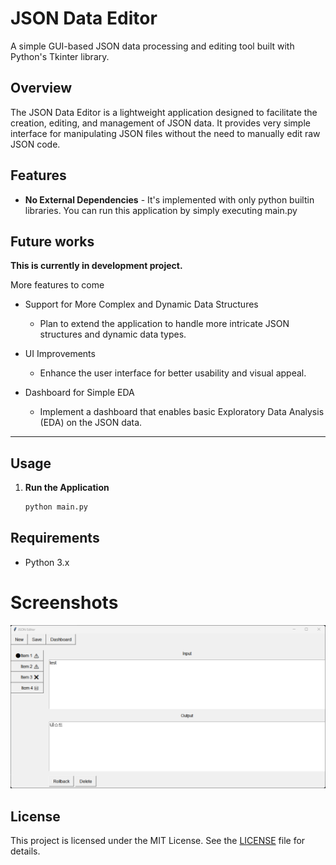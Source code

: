 # JSON Data Editor

A simple GUI-based JSON data processing and editing tool built with Python's Tkinter library.

## Overview

The JSON Data Editor is a lightweight application designed to facilitate the creation, editing, and management of JSON data. It provides very simple interface for manipulating JSON files without the need to manually edit raw JSON code.

## Features

- **No External Dependencies** - It's implemented with only python builtin libraries. You can run this application by simply executing main.py  

## Future works
**This is currently in development project.**

More features to come
- Support for More Complex and Dynamic Data Structures
  - Plan to extend the application to handle more intricate JSON structures and dynamic data types.

- UI Improvements
  - Enhance the user interface for better usability and visual appeal.

- Dashboard for Simple EDA
  - Implement a dashboard that enables basic Exploratory Data Analysis (EDA) on the JSON data.
---

## Usage

1. **Run the Application**

   ```bash
   python main.py
   ```

## Requirements

- Python 3.x

# Screenshots

![img](docs/img/display.png)

## License

This project is licensed under the MIT License. See the [LICENSE](LICENSE) file for details.
